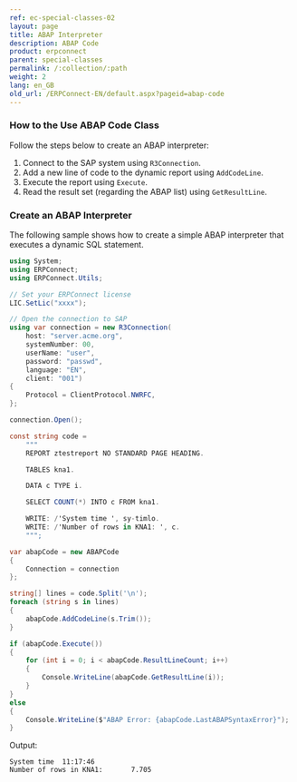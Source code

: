 ```yaml
---
ref: ec-special-classes-02
layout: page
title: ABAP Interpreter
description: ABAP Code
product: erpconnect
parent: special-classes
permalink: /:collection/:path
weight: 2
lang: en_GB
old_url: /ERPConnect-EN/default.aspx?pageid=abap-code
---
```


### How to the Use ABAP Code Class

Follow the steps below to create an ABAP interpreter:

1. Connect to the SAP system using `R3Connection`.
2. Add a new line of code to the dynamic report using `AddCodeLine`.
3. Execute the report using `Execute`.
4. Read the result set (regarding the ABAP list) using `GetResultLine`.

### Create an ABAP Interpreter

The following sample shows how to create a simple ABAP interpreter that executes a dynamic SQL statement.<br>

```csharp linenums="1" hl_lines="36 37 38 39 40 41 42 43 44 45 47 48 49 50 51 52 53"
using System;
using ERPConnect;
using ERPConnect.Utils;

// Set your ERPConnect license
LIC.SetLic("xxxx");

// Open the connection to SAP
using var connection = new R3Connection(
    host: "server.acme.org",
    systemNumber: 00,
    userName: "user",
    password: "passwd",
    language: "EN",
    client: "001")
{
    Protocol = ClientProtocol.NWRFC,
};

connection.Open();

const string code =
    """
    REPORT ztestreport NO STANDARD PAGE HEADING.

    TABLES kna1.

    DATA c TYPE i.

    SELECT COUNT(*) INTO c FROM kna1.

    WRITE: /'System time ', sy-timlo.
    WRITE: /'Number of rows in KNA1: ', c.
    """;

var abapCode = new ABAPCode
{
    Connection = connection
};

string[] lines = code.Split('\n');
foreach (string s in lines)
{
    abapCode.AddCodeLine(s.Trim());
}

if (abapCode.Execute())
{
    for (int i = 0; i < abapCode.ResultLineCount; i++)
    {
        Console.WriteLine(abapCode.GetResultLine(i));
    }
}
else
{
    Console.WriteLine($"ABAP Error: {abapCode.LastABAPSyntaxError}");
}
```


Output:


```
System time  11:17:46
Number of rows in KNA1:       7.705
```


